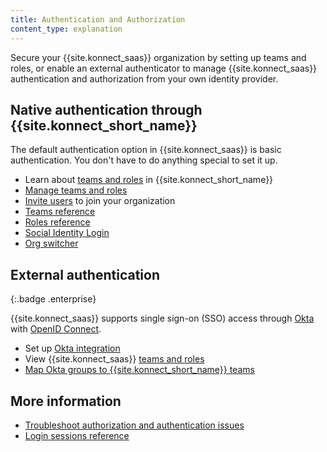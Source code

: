 ```yaml
---
title: Authentication and Authorization
content_type: explanation
---
```


Secure your {{site.konnect_saas}} organization by setting up teams and roles,
or enable an external authenticator to manage
{{site.konnect_saas}} authentication and authorization from your own identity
provider.

## Native authentication through {{site.konnect_short_name}}

The default authentication option in {{site.konnect_saas}} is basic
authentication. You don't have to do anything special to set it up.

* Learn about [teams and roles](/konnect/org-management/teams-and-roles/) in {{site.konnect_short_name}}
* [Manage teams and roles](/konnect/org-management/teams-and-roles/manage/)
* [Invite users](/konnect/org-management/users/) to join your
organization
* [Teams reference](/konnect/org-management/teams-and-roles/teams-reference/)
* [Roles reference](/konnect/org-management/teams-and-roles/roles-reference/)
* [Social Identity Login](/konnect/org-management/social-identity-login/)
* [Org switcher](/konnect/org-management/org-switcher/)

## External authentication
{:.badge .enterprise}

{{site.konnect_saas}} supports single sign-on (SSO) access through
[Okta](https://developer.okta.com/docs/guides/) with
[OpenID Connect](https://developer.okta.com/docs/concepts/oauth-openid/#openid-connect).

* Set up [Okta integration](/konnect/org-management/okta-idp/)
* View {{site.konnect_saas}} [teams and roles](/konnect/org-management/teams-and-roles/)
* [Map Okta groups to {{site.konnect_short_name}} teams](/konnect/org-management/okta-idp/#map-roles-to-groups)

## More information

* [Troubleshoot authorization and authentication issues](/konnect/org-management/troubleshoot/)
* [Login sessions reference](/konnect/org-management/sessions-reference/)